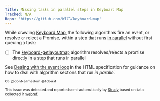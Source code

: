 ```yaml
---
Title: Missing tasks in parallel steps in Keyboard Map
Tracked: N/A
Repo: 'https://github.com/WICG/keyboard-map'
---
```


While crawling [Keyboard Map](https://wicg.github.io/keyboard-map/), the following algorithms fire an event, or resolve or reject a Promise, within a step that runs [in parallel](https://html.spec.whatwg.org/multipage/infrastructure.html#in-parallel) without first queuing a task:
* [ ] The [keyboard-getlayoutmap](https://wicg.github.io/keyboard-map/#keyboard-getlayoutmap) algorithm resolves/rejects a promise directly in a step that runs in parallel

See [Dealing with the event loop](https://html.spec.whatwg.org/multipage/webappapis.html#event-loop-for-spec-authors) in the HTML specification for guidance on how to deal with algorithm sections that run *in parallel*.

<sub>Cc @dontcallmedom @tidoust</sub>

<sub>This issue was detected and reported semi-automatically by [Strudy](https://github.com/w3c/strudy/) based on data collected in [webref](https://github.com/w3c/webref/).</sub>
